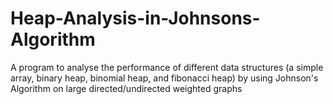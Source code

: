 # Heap-Analysis-in-Johnsons-Algorithm
A program to analyse the performance of different data structures (a simple array, binary heap, binomial heap, and fibonacci heap) by using Johnson's Algorithm on large directed/undirected weighted graphs
